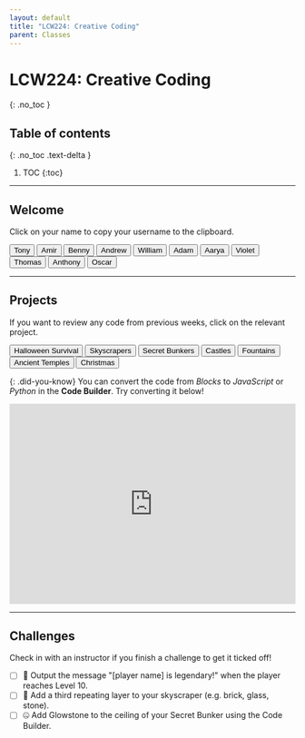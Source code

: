 ```yaml
---
layout: default
title: "LCW224: Creative Coding"
parent: Classes
---
```


# LCW224: Creative Coding
{: .no_toc }

## Table of contents
{: .no_toc .text-delta }

1. TOC
{:toc}

---

## Welcome
Click on your name to copy your username to the clipboard.

<div id="roll">
  <button class="btn mr-2 mb-2" id="instructor10">Tony<span style="display:none">🎃🔨</span></button>
  <button class="btn mr-2 mb-2" id="junior142">Amir<span style="display:none"></span></button>
  <button class="btn mr-2 mb-2" id="junior143">Benny<span style="display:none"></span></button>
  <button class="btn mr-2 mb-2" id="junior144">Andrew<span style="display:none"></span></button>
  <button class="btn mr-2 mb-2" id="junior215">William<span style="display:none"></span></button>
  <button class="btn mr-2 mb-2" id="junior146">Adam<span style="display:none"></span></button>
  <button class="btn mr-2 mb-2" id="junior147">Aarya<span style="display:none"></span></button>
  <button class="btn mr-2 mb-2" id="junior212">Violet<span style="display:none"></span></button>
  <button class="btn mr-2 mb-2" id="junior213">Thomas<span style="display:none"></span></button>
  <button class="btn mr-2 mb-2" id="junior214">Anthony<span style="display:none"></span></button>
  <button class="btn mr-2 mb-2" id="junior215">Oscar<span style="display:none"></span></button>
  <!--
  <button class="btn mr-4 mb-4" id="junior216">~ Spare 3<span style="display:none"></span></button>
  <button class="btn mr-4 mb-4" id="junior217">~ Spare 4<span style="display:none"></span></button>
  -->
</div>

---

## Projects
If you want to review any code from previous weeks, click on the relevant project.

<div id="project-list">
  <button class="btn mr-2 mb-2" id="https://minecraft.makecode.com/#pub:_TX0A5u6KbC9W">Halloween Survival</button>
  <button class="btn mr-2 mb-2" id="https://minecraft.makecode.com/#pub:_cgtgMMA8VJDj">Skyscrapers</button>
  <button class="btn mr-2 mb-2" id="https://minecraft.makecode.com/#pub:_RHbcEYP6zF2t">Secret Bunkers</button>
  <button class="btn mr-2 mb-2" id="https://minecraft.makecode.com/#pub:_DzzgxMFzi2Um">Castles</button>
  <button class="btn mr-2 mb-2" id="https://minecraft.makecode.com/#pub:_Lj410sJ6PXsg">Fountains</button>
  <button class="btn mr-2 mb-2" id="https://minecraft.makecode.com/#pub:_8oWCVoCfmVwU">Ancient Temples</button>
  <button class="btn mr-2 mb-2" id="https://minecraft.makecode.com/#pub:_J6xbxDbKy2zt">Christmas</button>
  <!--
  <button class="btn mr-2 mb-2" id="zoos">Zoos</button>
  -->
</div>

{: .did-you-know}
You can convert the code from *Blocks* to *JavaScript* or *Python* in the **Code Builder**. Try converting it below!

<div style="position:relative;height:0;padding-bottom:70%;overflow:hidden;"><iframe style="position:absolute;top:0;left:0;width:100%;height:100%;" src="https://minecraft.makecode.com/#pub:_LYXFti95gUX7" frameborder="0" sandbox="allow-popups allow-forms allow-scripts allow-same-origin"></iframe></div>

---

## Challenges
Check in with an instructor if you finish a challenge to get it ticked off!

- [ ] 🎃 Output the message "[player name] is legendary!" when the player reaches Level 10.
- [ ] 🔨 Add a third repeating layer to your skyscraper (e.g. brick, glass, stone).
- [ ] 🤐 Add Glowstone to the ceiling of your Secret Bunker using the Code Builder.

<script src="{{site.url}}/assets/classes.js"></script>
